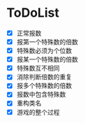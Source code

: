 # ToDoList

- [x] 正常报数
- [x] 报第一个特殊数的倍数
- [x] 特殊数必须为个位数
- [x] 报某一个特殊数的倍数
- [x] 特殊数互不相同
- [x] 消除判断倍数的重复
- [x] 报多个特殊数的倍数
- [x] 报数中包含特殊数
- [x] 重构类名
- [x] 游戏的整个过程
